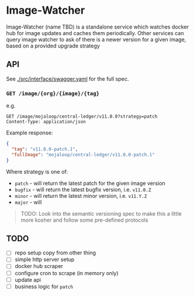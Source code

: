 # Image-Watcher

Image-Watcher (name TBD) is a standalone service which watches docker hub for image updates and caches them periodically. Other services can query image watcher to ask of there is a newer version for a given image, based on a provided upgrade strategy


## API

See [./src/interface/swagger.yaml](./src/interface/swagger.yaml) for the full spec.

###  `GET /image/{org}/{image}/{tag}`

e.g. 
```
GET /image/mojaloop/central-ledger/v11.0.0?strategy=patch
Content-Type: application/json

```

Example response:
```json
{
  "tag": "v11.0.0-patch.1",
  "fullImage": "mojaloop/central-ledger/v11.0.0-patch.1"
}
```


Where strategy is one of:
- `patch` - will return the latest patch for the given image version
- `bugfix` - will return the latest bugfix version,  i.e. `v11.0.Z`
- `minor` - will return the latest minor version, i.e. `v11.Y.Z`
- `major` - will  


> TODO: Look into the semantic versioning spec to make this a little more kosher and follow some pre-defined protocols



## TODO

- [ ] repo setup copy from other thing
- [ ] simple http server setup
- [ ] docker hub scraper
- [ ] configure cron to scrape (in memory only)
- [ ] update api
- [ ] business logic for `patch`